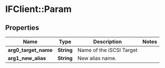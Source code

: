 # IFClient::Param

## Properties
Name | Type | Description | Notes
------------ | ------------- | ------------- | -------------
**arg0_target_name** | **String** | Name of the iSCSI Target | 
**arg1_new_alias** | **String** | New alias name. | 


